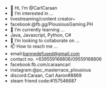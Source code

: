 - 👋 Hi, I’m @CarlCaraan
- 👀 I’m interested in ...
- livestreaming/content creator~
- facebook:@fb.gg/PlousiousGaming.PH
- 🌱 I’m currently learning ...
- Java, Javascript, Python, C#
- 💞️ I’m looking to collaborate on ...
- 📫 How to reach me ...
- email:bannedefused@gmail.com
- contact no. +639559168806/09559168806
- facebook:fb.com/caraancarl
- instagram:@pc_masterrace_plousious
- discord:Caraan, Carl Aaron#8869
- steam friend code:#157546687

<!---
CarlCaraan/CarlCaraan is a ✨ special ✨ repository because its `README.md` (this file) appears on your GitHub profile.
You can click the Preview link to take a look at your changes.
--->
